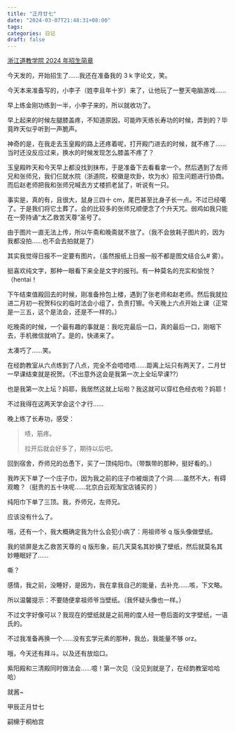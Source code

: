 ```yaml
---
title: "正月廿七"
date: "2024-03-07T21:48:31+08:00"
tags: 
categories: 日记
draft: false
---
```

[浙江道教学院 2024 年招生简章](https://dao-zj-cn.mikecrm.com/qk15cnt)

今天发的，开始招生了……我还在准备我的 3 k 字论文，笑。

今天本来准备写的，小李子（姓李且年十岁）来了，让他玩了一整天电脑游戏……

早上练金刚功练到一半，小李子来的，所以就收功了。

早上起来的时候左腿膝盖疼，不知道原因，可能昨天练长寿功的时候，弄到的？毕竟昨天似乎听到一声脆声。

神奇的是，在我走去玉皇殿的路上还疼着呢，打开殿门进去的时候，就不疼了……当时还没反应过来，换水的时候发现怎么膝盖不疼了？

玉皇殿昨天和今天早上都没找到抹布，于是准备下去看看拿一个。然后遇到了左师兄和张师兄，我们仨就水院（浙道院，校徽是坎卦，坎为水）招生问题进行协商。而后赵老师把我和张师兄喊去方丈楼抓老鼠了，听说有一只。

事实是，真的有，且很大，鼠身三四十 cm，尾巴甚至比身子长一点。不过已经噶了。于是我们将它土葬了。会的比较多的张师兄顺便念了个升天咒。弱鸡如我只能在一旁持诵“太乙救苦天尊”圣号了。

由于图片一直无法上传，所以午斋和晚斋就不放了。（我不会放耗子图片的，因为我都没拍……也不会去拍就是了）

其实我觉得日报不一定要有图片。（虽然报纸上日报一般不都是图文结合么# 雾）。

挺喜欢纯文字，那种一眼看下来全是文字的报刊。有一种莫名的充实和愉悦？（hentai！

下午结束值殿回去的时候，刚准备拎包上楼，遇到了张老师和赵老师。然后我就拉进二月初一祝贺科仪的临时法会小组了，负责打镲。今天晚上六点开始上课（正常是一三五，这个是法会，还是不一样的。）

吃晚斋的时候，一个最有趣的事就是：我吃完最后一口，真的最后一口，刚咽下去，手机微信就响了。是的，快递来了。

太凑巧了……笑。

在经韵教室从六点练到了八点，完全不会唔唔唔……距离上坛只有两天了，二月廿一早课结束就是祝贺。（不出意外这会是我第一次上全坛早课??）

也是我第一次上坛？妈耶，我居然这就上坛啦？我这就可以穿红色经衣啦？妈耶！

不过我得在这两天学会这个才行……

晚上练了长寿功，感受：

> 啧，筋疼。
> 
> 拉开后就会好多了，期待以后吧。

回到宿舍，乔师兄的怂恿下，买了一顶纯阳巾。（带飘带的那种，挺好看的。）

我昨天下单了一个庄子巾，因为我之前的庄子巾被烟烫了个洞……虽然不大，有碍观瞻？（挺贵的五十块呢……北京白云观淘宝店铺买的 ）

纯阳巾下单了三顶。我，乔师兄，左师兄。

应该没有什么了。

哦，还有一个，我大概确定我为什么会犯小病了：用祖师爷 q 版头像做壁纸。

我的锁屏是太乙救苦天尊的 q 版形象，前几天莫名其妙换了壁纸，然后就莫名其妙睡眠好了……

嘶？

感情，我之前，没睡好，是因为，我在拿我自己的能量，去补充……咳，下文略。

所以温馨提示：不要随便拿祖师爷当壁纸。（我怀疑头像也一样。）

不过文字好像可以？我现在的壁纸就是之前用的度人经一卷后面的文字壁纸，一语氏的。

不过我准备再换一个……没有玄学元素的那种，我怂，我能量不够 orz。

哦，今天还有拜斗。以及还有放焰口。

紫阳殿和三清殿同时做法会……噫！第一次见（没见到就是了，在经韵教室哈哈哈）

就酱~

甲辰正月廿七

嗣檙于桐柏宫